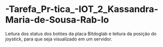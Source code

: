 # -Tarefa_Pr-tica_-IOT_2_Kassandra-Maria-de-Sousa-Rab-lo
Leitura dos status dos botões da placa Bitdoglab e leitura da posição do joystick, para que seja visualizado em um servidor.
